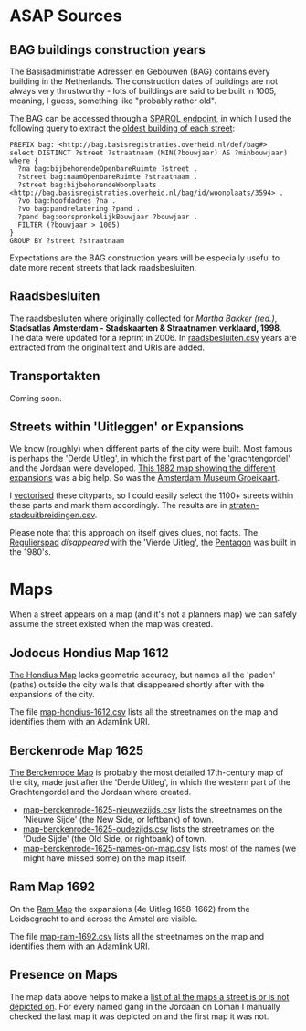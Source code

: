 # ASAP Sources

## BAG buildings construction years

The Basisadministratie Adressen en Gebouwen (BAG) contains every building in the Netherlands. The construction dates of buildings are not always very thrustworthy - lots of buildings are said to be built in 1005, meaning, I guess, something like "probably rather old".

The BAG can be accessed through a [SPARQL endpoint](https://data.pdok.nl/sparql#), in which I used the following query to extract the [oldest building of each street](BAG-oldest-building-of-street.csv):

```
PREFIX bag: <http://bag.basisregistraties.overheid.nl/def/bag#>
select DISTINCT ?street ?straatnaam (MIN(?bouwjaar) AS ?minbouwjaar)
where {
  ?na bag:bijbehorendeOpenbareRuimte ?street .
  ?street bag:naamOpenbareRuimte ?straatnaam .
  ?street bag:bijbehorendeWoonplaats <http://bag.basisregistraties.overheid.nl/bag/id/woonplaats/3594> .
  ?vo bag:hoofdadres ?na .
  ?vo bag:pandrelatering ?pand .
  ?pand bag:oorspronkelijkBouwjaar ?bouwjaar .
  FILTER (?bouwjaar > 1005)
}
GROUP BY ?street ?straatnaam
```
Expectations are the BAG construction years will be especially useful to date more recent streets that lack raadsbesluiten.


## Raadsbesluiten

The raadsbesluiten where originally collected for *Martha Bakker (red.)*, __Stadsatlas Amsterdam - Stadskaarten & Straatnamen verklaard, 1998__. The data were updated for a reprint in 2006. In [raadsbesluiten.csv](raadsbesluiten.csv) years are extracted from the original text and URIs are added.

## Transportakten

Coming soon.

## Streets within 'Uitleggen' or Expansions

We know (roughly) when different parts of the city were built. Most famous is perhaps the 'Derde Uitleg', in which the first part of the 'grachtengordel' and the Jordaan were developed. [This 1882 map showing the different expansions](https://beeldbank.amsterdam.nl/afbeelding/D10098000073) was a big help. So was the [Amsterdam Museum Groeikaart](https://hart.amsterdam/image/2017/5/17/2013_groeikaart_amsterdam_1000_2000.pdf).

I [vectorised](stadsuitbreidingen.geojson) these cityparts, so I could easily select the 1100+ streets within these parts and mark them accordingly. The results are in [straten-stadsuitbreidingen.csv](straten-stadsuitbreidingen.csv).

Please note that this approach on itself gives clues, not facts. The [Regulierspad](https://adamlink.nl/geo/street/regulierspad/6962) *disappeared* with the 'Vierde Uitleg', the [Pentagon](https://adamlink.nl/geo/street/pentagon/3514) was built in the 1980's.

# Maps

When a street appears on a map (and it's not a planners map) we can safely assume the street existed when the map was created.

## Jodocus Hondius Map 1612

[The Hondius Map](https://beeldbank.amsterdam.nl/afbeelding/010001000605) lacks geometric accuracy, but names all the 'paden' (paths) outside the city walls that disappeared shortly after with the expansions of the city.

The file [map-hondius-1612.csv](map-hondius-1612.csv) lists all the streetnames on the map and identifies them with an Adamlink URI.


## Berckenrode Map 1625

[The Berckenrode Map](https://beeldbank.amsterdam.nl/afbeelding/010035000349) is probably the most detailed 17th-century map of the city, made just after the 'Derde Uitleg', in which the western part of the Grachtengordel and the Jordaan where created.

- [map-berckenrode-1625-nieuwezijds.csv](map-berckenrode-1625-nieuwezijds.csv) lists the streetnames on the 'Nieuwe Sijde' (the New Side, or leftbank) of town.
- [map-berckenrode-1625-oudezijds.csv](map-berckenrode-1625-oudezijds.csv) lists the streetnames on the 'Oude Sijde' (the Old Side, or rightbank) of town.
- [map-berckenrode-1625-names-on-map.csv](map-berckenrode-1625-names-on-map.csv) lists most of the names (we might have missed some) on the map itself.

## Ram Map 1692 

On the [Ram Map](https://beeldbank.amsterdam.nl/afbeelding/KOKA00098000001) the expansions (4e Uitleg 1658-1662) from the Leidsegracht to and across the Amstel are visible. 

The file [map-ram-1692.csv](map-ram-1692.csv) lists all the streetnames on the map and identifies them with an Adamlink URI.

## Presence on Maps

The map data above helps to make a [list of al the maps a street is or is not depicted on](present-on-maps.csv). For every named gang in the Jordaan on Loman I manually checked the last map it was depicted on and the first map it was not.

